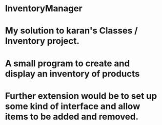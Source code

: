 # InventoryManager
# My solution to karan's Classes / Inventory project.
# A small program to create and display an inventory of products
# Further extension would be to set up some kind of interface and allow items to be added and removed.
